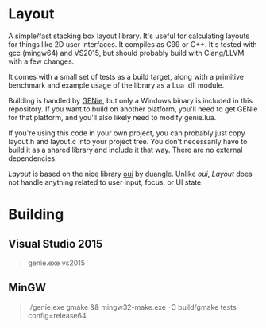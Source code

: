 Layout
======

A simple/fast stacking box layout library. It's useful for calculating layouts
for things like 2D user interfaces. It compiles as C99 or C++. It's tested with
gcc (mingw64) and VS2015, but should probably build with Clang/LLVM with a few
changes.

It comes with a small set of tests as a build target, along with a primitive
benchmark and example usage of the library as a Lua .dll module.

Building is handled by [GENie](https://github.com/bkaradzic/GENie), but only a
Windows binary is included in this repository. If you want to build on another
platform, you'll need to get GENie for that platform, and you'll also likely
need to modify genie.lua.

If you're using this code in your own project, you can probably just copy
layout.h and layout.c into your project tree. You don't necessarily have to
build it as a shared library and include it that way. There are no external
dependencies.

*Layout* is based on the nice library
[oui](https://bitbucket.org/duangle/oui-blendish) by duangle. Unlike *oui*,
*Layout* does not handle anything related to user input, focus, or UI state.

Building
========

Visual Studio 2015
------------------

> genie.exe vs2015

MinGW
-----

> ./genie.exe gmake && mingw32-make.exe -C build/gmake tests config=release64
